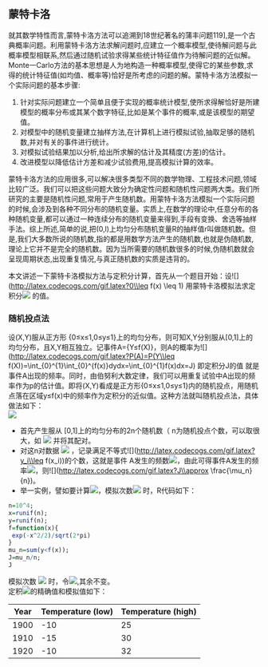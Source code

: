 ## 蒙特卡洛

就其数学特性而言,蒙特卡洛方法可以追溯到18世纪著名的蒲丰问题119],是一个古典概率问题。利用蒙特卡洛方法求解问题时,应建立一个概率模型,使待解问题与此概率模型相联系,然后通过随机试验求得某些统计特征值作为待解问题的近似解。Monte一Carlo方法的基本思想是人为地构造一种概率模型,使得它的某些参数,求得的统计特征值(如均值、概率等)恰好是所考虑的问题的解。蒙特卡洛方法模拟一个实际问题的基本步骤:  

1. 针对实际问题建立一个简单且便于实现的概率统计模型,使所求得解恰好是所建模型的概率分布或其某个数字特征,比如是某个事件的概率,或是该模型的期望值。  
2. 对模型中的随机变量建立抽样方法,在计算机上进行模拟试验,抽取足够的随机数,并对有关的事件进行统计。  
3. 对模拟试验结果加以分析,给出所求解的估计及其精度(方差)的估计。  
4. 改进模型以降低估计方差和减少试验费用,提高模拟计算的效率。  

蒙特卡洛方法的应用很多,可以解决很多类型不同的数学物理、工程技术问题,领域比较广泛。我们可以把这些问题大致分为确定性问题和随机性问题两大类。我们所研究的主要是随机性问题,常用于产生随机数。用蒙特卡洛方法模拟一个实际问题的时候,会涉及到各种不同分布的随机变量。实质上,在数学的理论中,任意分布的各种随机变量,都可以通过一种连续分布的随机变量来得到,手段有变换、舍选等抽样手法。综上所述,简单的说,把(0,l)上均匀分布随机变量R的抽样值r叫做随机数。但是,我们大多数所说的随机数,指的都是用数学方法产生的随机数,也就是伪随机数,理论上它并不是完全的随机数。因为当所需要的随机数很多的时候,伪随机数就会呈现周期状态,出现重复情况,与真正随机数的实质是违背的。

本文讲述一下蒙特卡洛模拟方法与定积分计算，首先从一个题目开始：设![](http://latex.codecogs.com/gif.latex?0\\leq f(x) \\leq 1)  用蒙特卡洛模拟法求定积分![](http://latex.codecogs.com/gif.latex?J=\\int_{0}^{1}f(x)dx)  的值。

### 随机投点法
设(X,Y)服从正方形 {0≤x≤1,0≤y≤1}上的均匀分布，则可知X,Y分别服从[0,1]上的均匀分布，且X,Y相互独立。记事件A={Y≤f(X)}，则A的概率为![](http://latex.codecogs.com/gif.latex?P(A)=P(Y\\leq f(X))=\\int_{0}^{1}\\int_{0}^{f(x)}dydx=\\int_{0}^{1}f(x)dx=J)
即定积分J的值 就是事件A出现的频率。同时，由伯努利大数定律，我们可以用重复试验中A出现的频率作为p的估计值。即将(X,Y)看成是正方形{0≤x≤1,0≤y≤1}内的随机投点，用随机点落在区域y≤f(x)中的频率作为定积分的近似值。这种方法就叫随机投点法，具体做法如下：  
![](http://cos.name/wp-content/uploads/2010/03/m5.png)  

+ 首先产生服从 [0,1]上的均匀分布的2n个随机数（ n为随机投点个数，可以取很大，如 ![](http://latex.codecogs.com/gif.latex?n=10^4) 并将其配对。  
+ 对这n对数据 ![](http://latex.codecogs.com/gif.latex?(x_i,y_i),i=1,2,…,n) ，记录满足不等式![](http://latex.codecogs.com/gif.latex?y_i\\leq f(x_i))的个数，这就是事件 A发生的频数![](http://latex.codecogs.com/gif.latex?\\mu_n)，由此可得事件A发生的频率![](http://latex.codecogs.com/gif.latex?\\frac{\\mu_n}{n})，则![](http://latex.codecogs.com/gif.latex?J\\approx \\frac{\\mu_n} {n})。
+ 举一实例，譬如要计算![](http://latex.codecogs.com/gif.latex?\\int_{0}^{1}e^{-x^2/2}/\\sqrt{2\\pi}dx)，模拟次数![](http://latex.codecogs.com/gif.latex?n=10^4) 时，R代码如下：

```r
n=10^4;
x=runif(n);
y=runif(n);
f=function(x){
 exp(-x^2/2)/sqrt(2*pi)
}
mu_n=sum(y<f(x));
J=mu_n/n;
J
 ```
 
模拟次数 ![](http://latex.codecogs.com/gif.latex?n=10^5) 时，令![](http://latex.codecogs.com/gif.latex?n=10^5),其余不变。  
定积![](http://latex.codecogs.com/gif.latex?\\int_{0}^{1}e^{-x^2/2}/\\sqrt{2\\pi}dx)的精确值和模拟值如下：  

Year | Temperature (low) | Temperature (high)  
--- | --- | ---  
1900 | -10 | 25  
1910 | -15 | 30  
1920 | -10 | 32  
